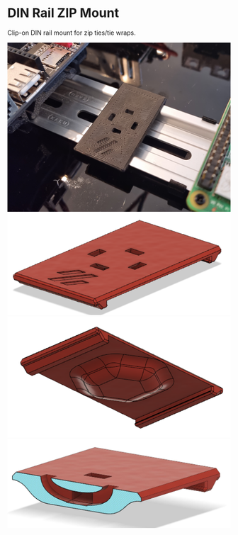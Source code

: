 # DIN Rail ZIP Mount

Clip-on DIN rail mount for zip ties/tie wraps.

![](./images/DIN_Rail_ZIP_Mount_4.jpg)
![](./images/DIN_Rail_ZIP_Mount_1.PNG)
![](./images/DIN_Rail_ZIP_Mount_2.PNG)
![](./images/DIN_Rail_ZIP_Mount_3.PNG)

